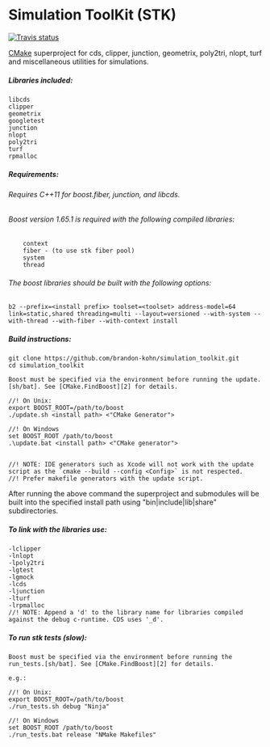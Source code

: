 # Simulation ToolKit (STK)
<a target="_blank" href="https://travis-ci.org/brandon-kohn/simultion_toolkit">![Travis status][badge.Travis]</a>

[CMake][1] superproject for cds, clipper, junction, geometrix, poly2tri, nlopt, turf and miscellaneous utilities for simulations.

##### Libraries included: 

    libcds
    clipper
    geometrix
    googletest
    junction
    nlopt
    poly2tri
    turf
    rpmalloc

##### Requirements:
###### Requires C++11 for boost.fiber, junction, and libcds.
###### Boost version 1.65.1 is required with the following compiled libraries:
        context 
        fiber - (to use stk fiber pool)
        system
        thread

###### The boost libraries should be built with the following options:
    
    b2 --prefix=<install prefix> toolset=<toolset> address-model=64 link=static,shared threading=multi --layout=versioned --with-system --with-thread --with-fiber --with-context install
    
##### Build instructions:

    git clone https://github.com/brandon-kohn/simulation_toolkit.git
    cd simulation_toolkit
   
    Boost must be specified via the environment before running the update.[sh/bat]. See [CMake.FindBoost][2] for details.
    
    //! On Unix:
    export BOOST_ROOT=/path/to/boost
    ./update.sh <install path> <"CMake Generator">
    
    //! On Windows
    set BOOST_ROOT /path/to/boost
    .\update.bat <install path> <"CMake generator">


    //! NOTE: IDE generators such as Xcode will not work with the update script as the `cmake --build --config <Config>` is not respected. 
    //! Prefer makefile generators with the update script.
    
After running the above command the superproject and submodules will be built into the specified install path using "bin|include|lib|share" subdirectories.

##### To link with the libraries use:

    -lclipper
    -lnlopt
    -lpoly2tri
    -lgtest
    -lgmock
    -lcds
    -ljunction
    -lturf
    -lrpmalloc
    //! NOTE: Append a 'd' to the library name for libraries compiled against the debug c-runtime. CDS uses '_d'.
    
##### To run stk tests (slow):

    Boost must be specified via the environment before running the run_tests.[sh/bat]. See [CMake.FindBoost][2] for details.
    
    e.g.:
    
    //! On Unix:
    export BOOST_ROOT=/path/to/boost
    ./run_tests.sh debug "Ninja"
    
    //! On Windows
    set BOOST_ROOT /path/to/boost
    ./run_tests.bat release "NMake Makefiles"

[1]: https://cmake.org/
[2]: https://cmake.org/cmake/help/v3.0/module/FindBoost.html
[badge.Travis]: https://travis-ci.org/brandon-kohn/simulation_toolkit.svg?branch=feature/travis_ci_trial
